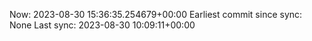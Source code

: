 Now: 2023-08-30 15:36:35.254679+00:00 Earliest commit since sync: None Last sync: 2023-08-30 10:09:11+00:00
